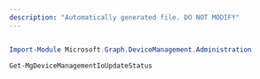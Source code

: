 ```yaml
---
description: "Automatically generated file. DO NOT MODIFY"
---
```


```powershell

Import-Module Microsoft.Graph.DeviceManagement.Administration

Get-MgDeviceManagementIoUpdateStatus

```